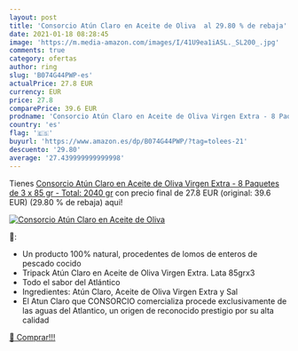 ```yaml
---
layout: post
title: 'Consorcio Atún Claro en Aceite de Oliva  al 29.80 % de rebaja'
date: 2021-01-18 08:28:45
image: 'https://m.media-amazon.com/images/I/41U9ea1iASL._SL200_.jpg'
comments: true
category: ofertas
author: ring
slug: 'B074G44PWP-es'
actualPrice: 27.8 EUR
currency: EUR
price: 27.8
comparePrice: 39.6 EUR
prodname: 'Consorcio Atún Claro en Aceite de Oliva Virgen Extra - 8 Paquetes de 3 x 85 gr - Total: 2040 gr'
country: 'es'
flag: '🇪🇸'
buyurl: 'https://www.amazon.es/dp/B074G44PWP/?tag=tolees-21'
descuento: '29.80'
average: '27.439999999999998'
---
```


Tienes [Consorcio Atún Claro en Aceite de Oliva Virgen Extra - 8 Paquetes de 3 x 85 gr - Total: 2040 gr](https://www.amazon.es/dp/B074G44PWP/?tag=tolees-21) con precio final de  27.8 EUR (original: 39.6 EUR) (29.80 %  de rebaja) aqui!

[![Consorcio Atún Claro en Aceite de Oliva ](https://m.media-amazon.com/images/I/41U9ea1iASL._SL200_.jpg)](https://www.amazon.es/dp/B074G44PWP/?tag=tolees-21)

🔎:

- Un producto 100% natural, procedentes de lomos de enteros de pescado cocido
- Tripack Atún Claro en Aceite de Oliva Virgen Extra. Lata 85grx3
- Todo el sabor del Atlántico
- Ingredientes: Atún Claro, Aceite de Oliva Virgen Extra y Sal
- El Atun Claro que CONSORCIO comercializa procede exclusivamente de las aguas del Atlantico, un origen de reconocido prestigio por su alta calidad

[🛒 Comprar!!!](https://www.amazon.es/dp/B074G44PWP/?tag=tolees-21)
